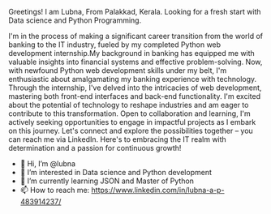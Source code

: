 
Greetings! I am Lubna, From Palakkad, Kerala. Looking for a fresh start with Data science and Python Programming.

I'm in the process of making a significant career transition from the world of banking to the IT industry, fueled by my completed Python web development internship.My background in banking has equipped me with valuable insights into financial systems and effective problem-solving. Now, with newfound Python web development skills under my belt, I'm enthusiastic about amalgamating my banking experience with technology. 
Through the internship, I've delved into the intricacies of web development, mastering both front-end interfaces and back-end functionality. I'm excited about the potential of technology to reshape industries and am eager to contribute to this transformation. Open to collaboration and learning, I'm actively seeking opportunities to engage in impactful projects as I embark on this journey. 
Let's connect and explore the possibilities together – you can reach me via LinkedIn. Here's to embracing the IT realm with determination and a passion for continuous growth!



- 👋 Hi, I’m @lubna
- 👀 I’m interested in Data science and Python development
- 🌱 I’m currently learning JSON and Master of Python
- 📫 How to reach me: https://www.linkedin.com/in/lubna-a-p-483914237/

<!---
lubna5854/lubna5854 is a ✨ special ✨ repository because its `README.md` (this file) appears on your GitHub profile.
You can click the Preview link to take a look at your changes.
--->

